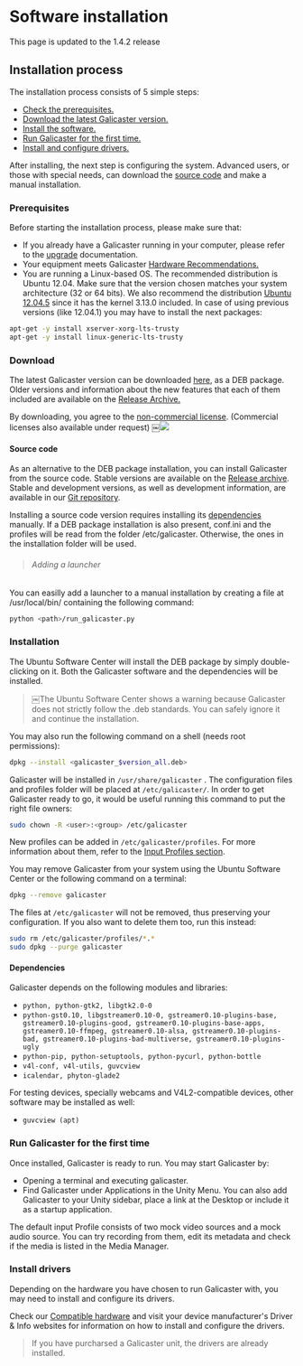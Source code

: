 Software installation
=====================

This page is updated to the 1.4.2 release

Installation process
--------------------
The installation process consists of 5 simple steps:

* [Check the prerequisites.](#prerequisites)
* [Download the latest Galicaster version.](#download)
* [Install the software.](#installation)
* [Run Galicaster for the first time.](#run-Galicaster-for-the-first-timeRun-galicaster-for-the-first-time)
* [Install and configure drivers.](#install-drivers)

After installing, the next step is configuring the system.
Advanced users, or those with special needs, can download the [source code]() and make a manual installation.

### Prerequisites
Before starting the installation process, please make sure that:

* If you already have a Galicaster running in your computer, please refer to the [upgrade]() documentation.
* Your equipment meets Galicaster [Hardware Recommendations.]()
* You are running a Linux-based OS. The recommended distribution is Ubuntu 12.04. Make sure that the version chosen matches your system architecture (32 or 64 bits). We also recommend the distribution [Ubuntu 12.04.5](http://releases.ubuntu.com/12.04/) since it has the kernel 3.13.0 included. In case of using previous versions (like 12.04.1) you may have to install the next packages:

```bash
apt-get -y install xserver-xorg-lts-trusty
apt-get -y install linux-generic-lts-trusty
```

### Download
The latest Galicaster version can be downloaded [here](), as a DEB package. Older versions and information about the new features that each of them included are available on the [Release Archive.]()

By downloading, you agree to the [non-commercial license](http://creativecommons.org/licenses/by-nc-sa/3.0/). (Commercial licenses also available under request) ￼![](http://i.creativecommons.org/l/by-nc-sa/3.0/80x15.png)

#### Source code
As an alternative to the DEB package installation, you can install Galicaster from the source code. Stable versions are available on the [Release archive](). Stable and development versions, as well as development information, are available in our [Git repository](http://github.com/teltek/Galicaster).

Installing a source code version requires installing its [dependencies](#dependencies) manually.
If a DEB package installation is also present, conf.ini and the profiles will be read from the folder /etc/galicaster. Otherwise, the ones in the installation folder will be used.

> ###### Adding a launcher
You can easilly add a launcher to a manual installation by creating a file at /usr/local/bin/ containing the following command:
```bash
python <path>/run_galicaster.py
```

### Installation

 The Ubuntu Software Center will install the DEB package by simply double-clicking on it. Both the Galicaster software and the dependencies will be installed.

> ￼The Ubuntu Software Center shows a warning because Galicaster does not strictly follow the .deb standards. You can safely ignore it and continue the installation.

You may also run the following command on a shell (needs root permissions):

```bash
dpkg --install <galicaster_$version_all.deb>
```
Galicaster will be installed in `/usr/share/galicaster` . The configuration files and profiles folder will be placed at `/etc/galicaster/`. In order to get Galicaster ready to go, it would be useful running this command to put the right file owners:
```bash
sudo chown -R <user>:<group> /etc/galicaster
```
New profiles can be added in `/etc/galicaster/profiles`. For more information about them, refer to the [Input Profiles section]().

You may remove Galicaster from your system using the Ubuntu Software Center or the following command on a terminal:
```bash
dpkg --remove galicaster
```
The files at `/etc/galicaster` will not be removed, thus preserving your configuration. If you also want to delete them too, run this instead:

```bash
sudo rm /etc/galicaster/profiles/*.*
sudo dpkg --purge galicaster
```
#### Dependencies

Galicaster depends on the following modules and libraries:

* `python, python-gtk2, libgtk2.0-0`
* `python-gst0.10, libgstreamer0.10-0, gstreamer0.10-plugins-base, gstreamer0.10-plugins-good, gstreamer0.10-plugins-base-apps, gstreamer0.10-ffmpeg, gstreamer0.10-alsa, gstreamer0.10-plugins-bad, gstreamer0.10-plugins-bad-multiverse, gstreamer0.10-plugins-ugly`
* `python-pip, python-setuptools, python-pycurl, python-bottle`
* `v4l-conf, v4l-utils, guvcview`
* `icalendar, phyton-glade2`

For testing devices, specially webcams and V4L2-compatible devices, other software may be installed as well:

* `guvcview (apt)`

### Run Galicaster for the first time
Once installed, Galicaster is ready to run. You may start Galicaster by:

* Opening a terminal and executing galicaster.
* Find Galicaster under Applications in the Unity Menu.
You can also add Galicaster to your Unity sidebar, place a link at the Desktop or include it as a startup application.

The default input Profile consists of two mock video sources and a mock audio source. You can try recording from them, edit its metadata and check if the media is listed in the Media Manager.


### Install drivers
Depending on the hardware you have chosen to run Galicaster with, you may need to install and configure its drivers.

Check our [Compatible hardware]() and visit your device manufacturer's Driver & Info websites for information on how to install and configure the drivers.

> If you have purcharsed a Galicaster unit, the drivers are already installed.
